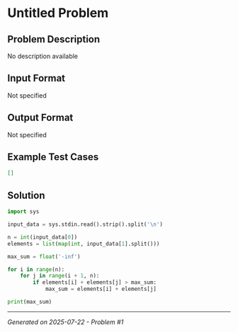 # Untitled Problem

## Problem Description
No description available

## Input Format
Not specified

## Output Format
Not specified

## Example Test Cases
```json
[]
```

## Solution
```python
import sys

input_data = sys.stdin.read().strip().split('\n')

n = int(input_data[0])
elements = list(map(int, input_data[1].split()))

max_sum = float('-inf')

for i in range(n):
    for j in range(i + 1, n):
        if elements[i] + elements[j] > max_sum:
            max_sum = elements[i] + elements[j]

print(max_sum)
```

---
*Generated on 2025-07-22 - Problem #1*